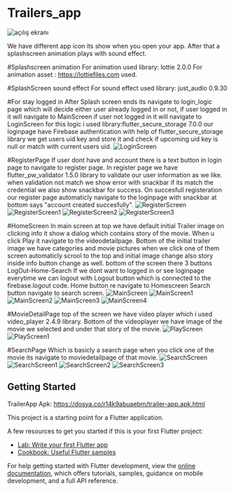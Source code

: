 # Trailers_app

![açılış ekranı](https://user-images.githubusercontent.com/95585412/206760899-e4c35e04-14b3-465c-a020-8799b111993e.gif)

We have different app icon its show when you open your app.
After that a splashscreen animation plays with sound effect.

#Splashscreen animation 
For animation used library: lottie 2.0.0
For animation asset : https://lottiefiles.com used.

#SplashScreen sound effect
For sound effect used library: just_audio 0.9.30

#For stay logged in
After Splash screen ends its navigate to login_logic page which will decide either user already logged in or not,
if user logged in it will navigate to MainScreen if user not logged in it will navigate to LoginScreen for this logic i used library:flutter_secure_storage 7.0.0 our loginpage have Firebase authentication with help of flutter_secure_storage library we get users uid key and store it and check if  upcoming uid key is null or match with current users uid.
![LoginScreen](https://user-images.githubusercontent.com/95585412/206760205-ee81ced1-2115-4141-927c-3e772e33045a.png)

#RegisterPage
  If user dont have and account there is a text button in login page to navigate to register page.
  In register page we have flutter_pw_validator 1.5.0 library to validate our user information as we like.
  when validation not match we show error with snackbar if its match the credential we also show snackbar for success.
  On succesfull registeration our register page automaticly navigate to the loginpage with snackbar at bottom says "account created succesfully".
  ![RegisterScreen](https://user-images.githubusercontent.com/95585412/206760246-b999ce80-3c7c-40bd-9992-9ec47452b0fd.png)
![RegisterScreen1](https://user-images.githubusercontent.com/95585412/206760254-116befa4-beaf-4ea8-ba93-af76caf74621.png)
![RegisterScreen2](https://user-images.githubusercontent.com/95585412/206760264-3558ec95-82fe-40ea-ab84-377466a10cfb.png)
![RegisterScreen3](https://user-images.githubusercontent.com/95585412/206760275-a6fe777a-069f-4a7f-b816-1026ec6196a8.png)


#HomeScreen
In main screen at top we have default initial Trailer image on clicking info it show a dialog which contains story of the movie.
When u click Play it navigate to the videodetailpage.
Bottom of the initial trailer image we have categories and movie pictures when we click one of them screen automaticly scrool to the top and initial image change also story inside info button change as well.
bottom of the screen there 3 buttons LogOut-Home-Search
If we dont want to logged in or see loginpage everytime we can logout with Logout button which is connected to the firebase.logout code.
Home button re navigate to Homescreen Search button navigate to search screen.
![MainScreen](https://user-images.githubusercontent.com/95585412/206760314-6d55d21e-0d5f-498a-8b55-fd71c4703bbf.png)
![MainScreen1](https://user-images.githubusercontent.com/95585412/206760334-e837dfcf-433f-4833-8faf-6490dfe18936.png)
![MainScreen2](https://user-images.githubusercontent.com/95585412/206760345-8778cc46-6af9-441b-a4ad-0b27c9b5809c.png)
![MainScreen3](https://user-images.githubusercontent.com/95585412/206760362-66fa9055-2cab-47e3-a884-574838c2ad13.png)
![MainScreen4](https://user-images.githubusercontent.com/95585412/206760371-8ff193ac-6330-42b7-86b4-f3880966e8fb.png)

#MovieDetailPage
top of the screen we have video player which i used video_player 2.4.9 library.
Bottom of the videoplayer we have image of the movie we selected and under that story of the movie.
![PlayScreen](https://user-images.githubusercontent.com/95585412/206760414-f19372f4-0f04-4375-9c8f-57b2296659da.png)
![PlayScreen1](https://user-images.githubusercontent.com/95585412/206760418-1262cbce-5583-4773-9714-67099d19235a.png)

#SearchPage
Which is basicly a search page when you click one of the movie its navigate to moviedetailpage of that movie.
![SearchScreen](https://user-images.githubusercontent.com/95585412/206760447-81a682f9-abf7-4175-8d9f-43d4c6b18131.png)
![SearchScreen1](https://user-images.githubusercontent.com/95585412/206760461-20fab683-d197-4ee2-b9da-6aca8c403c74.png)
![SearchScreen2](https://user-images.githubusercontent.com/95585412/206760470-1252911f-7e4b-4ca8-9cfe-4f2a6579d904.png)
![SearchScreen3](https://user-images.githubusercontent.com/95585412/206760481-2816bdf3-d62f-4cb1-800e-d78eacdaadb2.png)



## Getting Started

TrailerApp Apk: https://dosya.co/r14k9abuaebm/trailer-app.apk.html

This project is a starting point for a Flutter application.

A few resources to get you started if this is your first Flutter project:

- [Lab: Write your first Flutter app](https://docs.flutter.dev/get-started/codelab)
- [Cookbook: Useful Flutter samples](https://docs.flutter.dev/cookbook)

For help getting started with Flutter development, view the
[online documentation](https://docs.flutter.dev/), which offers tutorials,
samples, guidance on mobile development, and a full API reference.
